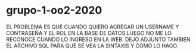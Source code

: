 # grupo-1-oo2-2020

EL PROBLEMA ES QUE CUANDO QUIERO AGREGAR UN USERNAME Y CONTRASEÑA Y EL ROL EN LA BASE DE DATOS LUEGO NO ME LO RECONOCE CUANDO LO INGRESO
EN LA WEB. DEJO ADJUNTO TAMBIEN EL ARCHIVO SQL PARA QUE SE VEA LA SINTAXIS Y COMO LO HAGO. 
